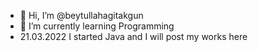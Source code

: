 - 👋 Hi, I’m @beytullahagitakgun
- 🌱 I’m currently learning Programming
- 21.03.2022 I started Java and I will post my works here

<!---
beytullahagitakgun/beytullahagitakgun is a ✨ special ✨ repository because its `README.md` (this file) appears on your GitHub profile.
You can click the Preview link to take a look at your changes.
--->
